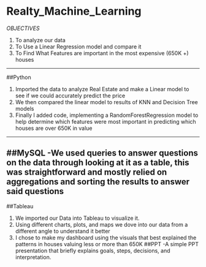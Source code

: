
# Realty_Machine_Learning
*OBJECTIVES*
1. To analyze our data
2. To Use a Linear Regression model and compare it
3. To Find What Features are important in the most expensive (650K +) houses
---
##Python
1. Imported the data to analyze Real Estate and make a Linear model to see if we could accurately predict the price  
2. We then compared the linear model to results of KNN and Decision Tree models
3. Finally I added code, implementing a RandomForestRegression model to help determine which features were most important in predicting which houses are over 650K in value
---
##MySQL
-We used queries to answer questions on the data through looking at it as a table, this was straightforward and mostly relied on aggregations and sorting the results to answer said questions
---
##Tableau
1. We imported our Data into Tableau to visualize it.
2. Using different charts, plots, and maps we dove into our data from a different angle to understand it better
3. I chose to make my dashboard using the visuals that best explained the patterns in houses valuing less or more than 650K
##PPT
-A simple PPT presentation that briefly explains goals, steps, decisions, and interpretation.

   
